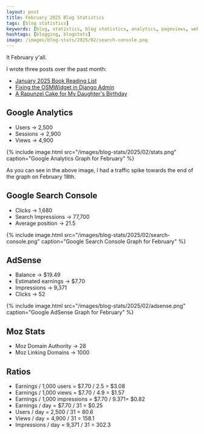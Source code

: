 ```yaml
---
layout: post
title: February 2025 Blog Statistics
tags: [blog statistics]
keywords: [blog, statistics, blog statistics, analytics, pageviews, webmaster, webmaster tools, alexa, google]
hashtags: [blogging, blogstats]
image: /images/blog-stats/2025/02/search-console.png
---
```


It February y'all.

I wrote three posts over the past month:

* [January 2025 Book Reading List](https://www.joehxblog.com/january-2025-book-reading-list/)
* [Fixing the OSMWidget in Django Admin](https://www.joehxblog.com/fixing-the-osmwidget-in-django-admin/)
* [A Rapunzel Cake for My Daughter's Birthday](https://www.joehxblog.com/a-rapunzel-cake-for-my-daughters-birthday/)

## Google Analytics

* Users &rarr; 2,500
* Sessions &rarr; 2,900
* Views &rarr; 4,900

{% include image.html src="/images/blog-stats/2025/02/stats.png" caption="Google Analytics Graph for February" %}

As you can see in the above image, I had a traffic spike towards the end of the graph on February 18th.

## Google Search Console

* Clicks &rarr; 1,680
* Search Impressions &rarr; 77,700
* Average position &rarr; 21.5

{% include image.html src="/images/blog-stats/2025/02/search-console.png" caption="Google Search Console Graph for February" %}

## AdSense

* Balance &rarr; $19.49
* Estimated earnings &rarr; $7.70
* Impressions &rarr; 9,371
* Clicks &rarr; 52

{% include image.html src="/images/blog-stats/2025/02/adsense.png" caption="Google AdSense Graph for February" %}

## Moz Stats

* Moz Domain Authority &rarr; 28
* Moz Linking Domains &rarr; 1000

## Ratios

* Earnings / 1,000 users = $7.70 / 2.5 = $3.08
* Earnings / 1,000 views = $7.70 / 4.9 = $1.57
* Earnings / 1,000 impressions = $7.70 / 9.371= $0.82
* Earnings / day = $7.70 / 31 = $0.25
* Users / day = 2,500 / 31 = 80.6
* Views / day = 4,900 / 31 = 158.1
* Impressions / day = 9,371 / 31 = 302.3
